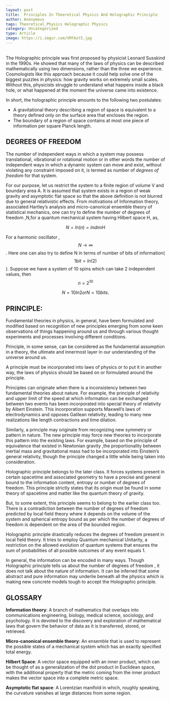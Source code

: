 ```yaml
---
layout: post
title:  Principles In Theoretical Physics And Holographic Principle
author: Anonymous
tags: Theoretical_Physics Holographic Physics
category: Uncategorized
type: Article
image: https://i.imgur.com/VMfAzt5.jpg
---
```

\
The Holographic principle was first proposed by physicist Leonard Susskind in the 1990s. He showed that many of the laws of physics can be described mathematically using two dimensions, rather than the three we experience. Cosmologists like this approach because it could help solve one of the biggest puzzles in physics: how gravity works on extremely small scales. Without this, physicists struggle to understand what happens inside a black hole, or what happened at the moment the universe came into existence.

In short, the holographic principle amounts to the following two postulates:

- A gravitational theory describing a region of space is equivalent to a theory defined only on the surface area that encloses the region.
- The boundary of a region of space contains at most one piece of information per square Planck length.

## DEGREES OF FREEDOM
The number of independent ways in which a system may possess translational, vibrational or rotational motion or in other words the number of independent ways in which a dynamic system can move and exist, without violating any constraint imposed on it, is termed as number of *degrees of freedom* for that system.

For our purpose, let us restrict the system to a finite region of volume V and boundary area A. It is assumed that system exists in a region of weak gravity and asymptotic flat space so that the above definition is not blurred due to general relativistic effects. From motivations of Information theory, associated Hartley’s analysis and micro-canonical ensemble theory of statistical mechanics, one can try to define the number of degrees of freedom ,N,for a quantum mechanical system having Hilbert space H, as,

  $$N =ln(n)= lndimH$$

For a harmonic oscillator , $$N → ∞$$ . Here one can also try to define N in terms of number of bits of information($$1bit = ln(2)$$). Suppose we have a system of 10 spins which can take 2 independent values, then $$n = 2^{10}$$           

  $$N = 10 ln2 or N =10 bits.$$

## PRINCIPLE:

Fundamental theories in physics, in general, have been formulated and modified based on recognition of new principles emerging from some keen observations of things happening around us and through various thought experiments and processes involving different conditions.

Principle, in some sense, can be considered as the fundamental assumption in a theory, the ultimate and innermost layer in our understanding of the universe around us.

A principle must be incorporated into laws of physics or to put it in another way, the laws of physics should be based on or formulated around the principle.

Principles can originate when there is a inconsistency between two fundamental theories about nature. For example, the principle of relativity and upper limit of the speed at which information can be exchanged between two events has been incorporated into special theory of relativity by Albert Einstein. This incorporation supports Maxwell’s laws of electrodynamics and opposes Galilean relativity, leading to many new realizations like length contractions and time dilation.

Similarly, a principle may originate from recognizing new symmetry or pattern in nature. The new principle may force new theories to incorporate this pattern into the existing laws. For example, based on the principle of equivalence that existed in Newtonian gravity ,the proportionality between inertial mass and gravitational mass had to be incorporated into Einstein’s general relativity, though the principle changed a little while being taken into consideration.

Holographic principle belongs to the later class. It forces systems present in certain spacetime and associated geometry to have a precise and general bound to the information content, entropy or number of degrees of freedom. This principle strictly states that its origin must be found in some theory of spacetime and matter like the quantum theory of gravity.

But, to some extent, this principle seems to belong to the earlier class too. There is a contradiction between the number of degrees of freedom predicted by local field theory where it depends on the volume of the system and spherical entropy bound as per which the number of degrees of freedom is dependent on the area of the bounded region.

Holographic principle drastically reduces the degrees of freedom present in local field theory. It tries to employ Quantum mechanical Unitarity, a restriction on the allowed evolution of quantum systems that ensures the sum of probabilities of all possible outcomes of any event equals 1.

In general, the information can be encoded in many ways. Though Holographic principle tells us about the number of degrees of freedom , it does not talk about the nature of information. It can be inferred that some abstract and pure information may underlie beneath all the physics which is making new concrete models tough to accept the Holographic principle.

## GLOSSARY

**Information theory**: A branch of mathematics that overlaps into communications engineering, biology, medical science, sociology, and psychology. It is devoted to the discovery and exploration of mathematical laws that govern the behavior of data as it is transferred, stored, or retrieved.

**Micro-canonical ensemble theory**: An ensemble that is used to represent the possible states of a mechanical system which has an exactly specified total energy.

**Hilbert Space**: A vector space equipped with an inner product, which can be thought of as a generalization of the dot product in Euclidean space, with the additional property that the metric coming from the inner product makes the vector space into a complete metric space.

**Asymptotic flat space**: A Lorentzian manifold in which, roughly speaking, the curvature vanishes at large distances from some region.
